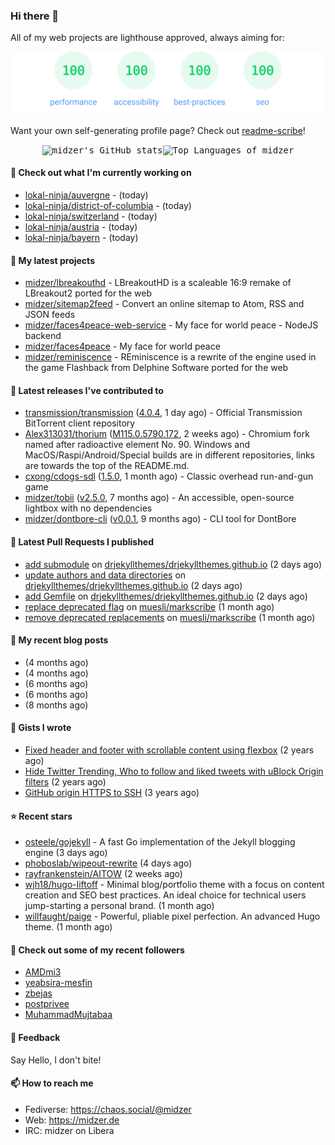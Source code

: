 ### Hi there 👋

All of my web projects are lighthouse approved, always aiming for:

<p align="center">
  <kbd><img src="https://github.com/midzer/midzer/blob/master/lighthouse.svg" alt="Lighthouse score 100s"></kbd>
</p>

Want your own self-generating profile page? Check out [readme-scribe](https://github.com/muesli/readme-scribe)!

<p align="center">
  <kbd><img src="https://github-readme-stats.vercel.app/api?username=midzer&show_icons=true&hide_title=true&hide_border=true&theme=tokyonight" alt="midzer's GitHub stats"><img height="165" src="https://github-readme-stats.vercel.app/api/top-langs/?username=midzer&layout=compact&langs_count=8&hide_border=true&theme=tokyonight" alt="Top Languages of midzer"></kbd>
</p>

#### 👷 Check out what I'm currently working on

- [lokal-ninja/auvergne](https://github.com/lokal-ninja/auvergne) -  (today)
- [lokal-ninja/district-of-columbia](https://github.com/lokal-ninja/district-of-columbia) -  (today)
- [lokal-ninja/switzerland](https://github.com/lokal-ninja/switzerland) -  (today)
- [lokal-ninja/austria](https://github.com/lokal-ninja/austria) -  (today)
- [lokal-ninja/bayern](https://github.com/lokal-ninja/bayern) -  (today)

#### 🌱 My latest projects

- [midzer/lbreakouthd](https://github.com/midzer/lbreakouthd) - LBreakoutHD is a scaleable 16:9 remake of LBreakout2 ported for the web
- [midzer/sitemap2feed](https://github.com/midzer/sitemap2feed) - Convert an online sitemap to Atom, RSS and JSON feeds
- [midzer/faces4peace-web-service](https://github.com/midzer/faces4peace-web-service) - My face for world peace - NodeJS backend
- [midzer/faces4peace](https://github.com/midzer/faces4peace) - My face for world peace
- [midzer/reminiscence](https://github.com/midzer/reminiscence) - REminiscence is a rewrite of the engine used in the game Flashback from Delphine Software ported for the web

#### 🔭 Latest releases I've contributed to

- [transmission/transmission](https://github.com/transmission/transmission) ([4.0.4](https://github.com/transmission/transmission/releases/tag/4.0.4), 1 day ago) - Official Transmission BitTorrent client repository
- [Alex313031/thorium](https://github.com/Alex313031/thorium) ([M115.0.5790.172](https://github.com/Alex313031/thorium/releases/tag/M115.0.5790.172), 2 weeks ago) - Chromium fork named after radioactive element No. 90. Windows and MacOS/Raspi/Android/Special builds are in different repositories, links are towards the top of the README.md.
- [cxong/cdogs-sdl](https://github.com/cxong/cdogs-sdl) ([1.5.0](https://github.com/cxong/cdogs-sdl/releases/tag/1.5.0), 1 month ago) - Classic overhead run-and-gun game
- [midzer/tobii](https://github.com/midzer/tobii) ([v2.5.0](https://github.com/midzer/tobii/releases/tag/v2.5.0), 7 months ago) - An accessible, open-source lightbox with no dependencies
- [midzer/dontbore-cli](https://github.com/midzer/dontbore-cli) ([v0.0.1](https://github.com/midzer/dontbore-cli/releases/tag/v0.0.1), 9 months ago) - CLI tool for DontBore

#### 🔨 Latest Pull Requests I published

- [add submodule](https://github.com/drjekyllthemes/drjekyllthemes.github.io/pull/9) on [drjekyllthemes/drjekyllthemes.github.io](https://github.com/drjekyllthemes/drjekyllthemes.github.io) (2 days ago)
- [update authors and data directories](https://github.com/drjekyllthemes/drjekyllthemes.github.io/pull/8) on [drjekyllthemes/drjekyllthemes.github.io](https://github.com/drjekyllthemes/drjekyllthemes.github.io) (2 days ago)
- [add Gemfile](https://github.com/drjekyllthemes/drjekyllthemes.github.io/pull/7) on [drjekyllthemes/drjekyllthemes.github.io](https://github.com/drjekyllthemes/drjekyllthemes.github.io) (2 days ago)
- [replace deprecated flag](https://github.com/muesli/markscribe/pull/82) on [muesli/markscribe](https://github.com/muesli/markscribe) (1 month ago)
- [remove deprecated replacements](https://github.com/muesli/markscribe/pull/81) on [muesli/markscribe](https://github.com/muesli/markscribe) (1 month ago)

#### 📜 My recent blog posts

- [](https://midzer.de/eierlikoerkuchen) (4 months ago)
- [](https://midzer.de/a-short-guideline-for-getting-stuff-done-without-ai) (4 months ago)
- [](https://midzer.de/omas-faschingskrapfen) (6 months ago)
- [](https://midzer.de/eine-frage-des-geldes) (6 months ago)
- [](https://midzer.de/avocado-mit-shrimps) (8 months ago)

#### 📓 Gists I wrote

- [Fixed header and footer with scrollable content using flexbox](https://gist.github.com/3893ce8c0bec6f805ec1a7bb3269775d) (2 years ago)
- [Hide Twitter Trending, Who to follow and liked tweets with uBlock Origin filters](https://gist.github.com/1afc39bdf5adbfe0020d1c2212b76b87) (2 years ago)
- [GitHub origin HTTPS to SSH](https://gist.github.com/3ceba8ad7d956e02d9e920b121d8d059) (3 years ago)

#### ⭐ Recent stars

- [osteele/gojekyll](https://github.com/osteele/gojekyll) - A fast Go implementation of the Jekyll blogging engine (3 days ago)
- [phoboslab/wipeout-rewrite](https://github.com/phoboslab/wipeout-rewrite) (4 days ago)
- [rayfrankenstein/AITOW](https://github.com/rayfrankenstein/AITOW) (2 weeks ago)
- [wjh18/hugo-liftoff](https://github.com/wjh18/hugo-liftoff) - Minimal blog/portfolio theme with a focus on content creation and SEO best practices. An ideal choice for technical users jump-starting a personal brand. (1 month ago)
- [willfaught/paige](https://github.com/willfaught/paige) - Powerful, pliable pixel perfection. An advanced Hugo theme. (1 month ago)

#### 👯 Check out some of my recent followers

- [AMDmi3](https://github.com/AMDmi3)
- [yeabsira-mesfin](https://github.com/yeabsira-mesfin)
- [zbejas](https://github.com/zbejas)
- [postprivee](https://github.com/postprivee)
- [MuhammadMujtabaa](https://github.com/MuhammadMujtabaa)

#### 💬 Feedback

Say Hello, I don't bite!

#### 📫 How to reach me

- Fediverse: https://chaos.social/@midzer
- Web: https://midzer.de
- IRC: midzer on Libera
